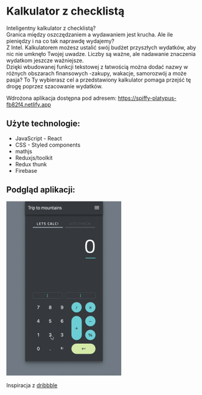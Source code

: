 # Kalkulator z checklistą

Inteligentny kalkulator z checklistą?\
Granica między oszczędzaniem a wydawaniem jest krucha. Ale ile pieniędzy i na co
tak naprawdę wydajemy?\
Z Intel. Kalkulatorem możesz ustalić swój budżet przyszłych wydatków, aby nic
nie umknęło Twojej uwadze. Liczby są ważne, ale nadawanie znaczenia wydatkom
jeszcze ważniejsze.\
Dzięki wbudowanej funkcji tekstowej z łatwością można dodać nazwy w różnych obszarach
finansowych -zakupy, wakacje, samorozwój a może pasja? To Ty wybierasz cel a przedstawiony
kalkulator pomaga przejść tę drogę poprzez szacowanie wydatków.

Wdrożona aplikacja dostępna pod adresem:
https://spiffy-platypus-fb82f4.netlify.app

## Użyte technologie:

<ul>
    <li>JavaScript - React</li>
    <li>CSS - Styled components</li>
    <li>mathjs</li>
    <li>Reduxjs/toolkit</li>
    <li>Redux thunk</li>
    <li>Firebase</li>
</ul>

## Podgląd aplikacji:

<img src="./public/assets/preview.gif" width="60%" height="60%" />

Inspiracja z
[dribbble](https://dribbble.com/shots/6153949-Calculate-Check-Repeat)
